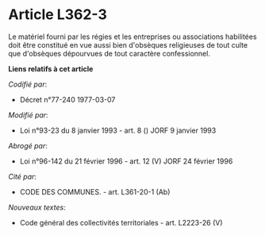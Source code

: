 # Article L362-3

Le matériel fourni par les régies et les entreprises ou associations habilitées doit être constitué en vue aussi bien
d'obsèques religieuses de tout culte que d'obsèques dépourvues de tout caractère confessionnel.

**Liens relatifs à cet article**

_Codifié par_:

  - Décret n°77-240 1977-03-07

_Modifié par_:

  - Loi n°93-23 du 8 janvier 1993 - art. 8 () JORF 9 janvier 1993

_Abrogé par_:

  - Loi n°96-142 du 21 février 1996 - art. 12 (V) JORF 24 février 1996

_Cité par_:

  - CODE DES COMMUNES. - art. L361-20-1 (Ab)

_Nouveaux textes_:

  - Code général des collectivités territoriales - art. L2223-26 (V)
